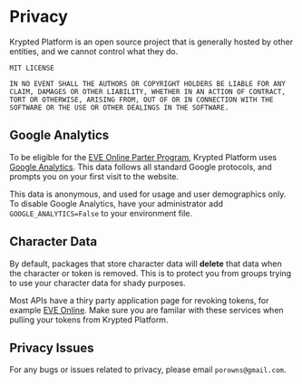 # Privacy
Krypted Platform is an open source project that is generally hosted by other entities, and we cannot control what they do.

```
MIT LICENSE

IN NO EVENT SHALL THE AUTHORS OR COPYRIGHT HOLDERS BE LIABLE FOR ANY CLAIM, DAMAGES OR OTHER LIABILITY, WHETHER IN AN ACTION OF CONTRACT, TORT OR OTHERWISE, ARISING FROM, OUT OF OR IN CONNECTION WITH THE SOFTWARE OR THE USE OR OTHER DEALINGS IN THE SOFTWARE.
```


## Google Analytics 
To be eligible for the [EVE Online Parter Program](https://www.eveonline.com/partners), Krypted Platform uses [Google Analytics](https://developers.google.com/analytics/devguides/collection/protocol/v1/). This data follows all standard Google protocols, and prompts you on your first visit to the website. 

This data is anonymous, and used for usage and user demographics only. To disable Google Analytics, have your administrator add `GOOGLE_ANALYTICS=False` to your environment file.

## Character Data
By default, packages that store character data will **delete** that data when the character or token is removed. This is to protect you from groups trying to use your character data for shady purposes. 

Most APIs have a thiry party application page for revoking tokens, for example [EVE Online](https://community.eveonline.com/support/third-party-applications/). Make sure you are familar with these services when pulling your tokens from Krypted Platform.

## Privacy Issues
For any bugs or issues related to privacy, please email `porowns@gmail.com`. 
